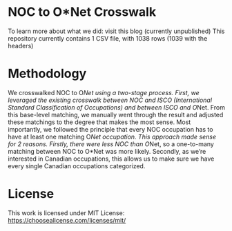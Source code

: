 # NOC to O*Net Crosswalk
To learn more about what we did: visit this blog (currently unpublished)
This repository currently contains 1 CSV file, with 1038 rows (1039 with the headers)

# Methodology
We crosswalked NOC to O*Net using a two-stage process. First, we leveraged the existing crosswalk between NOC and ISCO (International Standard Classification of Occupations) and between ISCO and O*Net. From this base-level matching, we manually went through the result and adjusted these matchings to the degree that makes the most sense. Most importantly, we followed the principle that every NOC occupation has to have at least one matching O*Net occupation. This approach made sense for 2 reasons. Firstly, there were less NOC than O*Net, so a one-to-many matching between NOC to O*Net was more likely. Secondly, as we’re interested in Canadian occupations, this allows us to make sure we have every single Canadian occupations categorized.

# License
This work is licensed under MIT License: https://choosealicense.com/licenses/mit/
